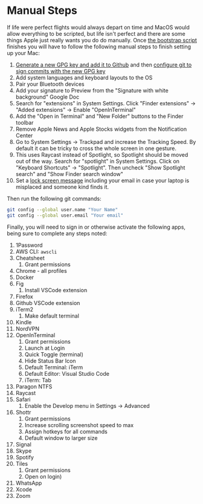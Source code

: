 # Manual Steps

If life were perfect flights would always depart on time and MacOS would allow
everything to be scripted, but life isn't perfect and there are some things Apple just
really wants you do do manually. Once [the bootstrap script](bootstrap.sh) finishes you
will have to follow the following manual steps to finish setting up your Mac:

1. [Generate a new GPG key and add it to Github](https://docs.github.com/en/authentication/managing-commit-signature-verification/generating-a-new-gpg-key)
   and then
   [configure git to sign commits with the new GPG key](https://docs.github.com/en/authentication/managing-commit-signature-verification/telling-git-about-your-signing-key)
1. Add system languages and keyboard layouts to the OS
1. Pair your Bluetooth devices
1. Add your signature to Preview from the "Signature with white background" Google Doc
1. Search for "extensions" in System Settings. Click "Finder extensions" -> "Added
   extensions" -> Enable "OpenInTerminal"
1. Add the "Open in Terminal" and "New Folder" buttons to the Finder toolbar
1. Remove Apple News and Apple Stocks widgets from the Notification Center
1. Go to System Settings -> Trackpad and increase the Tracking Speed. By default it can
   be tricky to cross the whole screen in one gesture.
1. This uses Raycast instead of Spotlight, so Spotlight should be moved out of the way.
   Search for "spotlight" in System Settings. Click on "Keyboard Shortcuts" ->
   "Spotlight". Then uncheck "Show Spotlight search" and "Show Finder search window"
1. Set a
   [lock screen message](https://support.apple.com/en-ie/guide/mac-help/mh35890/mac)
   including your email in case your laptop is misplaced and someone kind finds it.

Then run the following git commands:

```bash
git config --global user.name "Your Name"
git config --global user.email "Your email"
```

Finally, you will need to sign in or otherwise activate the following apps, being sure
to complete any steps noted:

1. 1Password
1. AWS CLI: `awscli`
1. Cheatsheet
    1. Grant permissions
1. Chrome - all profiles
1. Docker
1. Fig
    1. Install VSCode extension
1. Firefox
1. Github VSCode extension
1. iTerm2
    1. Make default terminal
1. Kindle
1. NordVPN
1. OpenInTerminal
    1. Grant permissions
    1. Launch at Login
    1. Quick Toggle (terminal)
    1. Hide Status Bar Icon
    1. Default Terminal: iTerm
    1. Default Editor: Visual Studio Code
    1. iTerm: Tab
1. Paragon NTFS
1. Raycast
1. Safari
    1. Enable the Develop menu in Settings -> Advanced
1. Shottr
    1. Grant permissions
    1. Increase scrolling screenshot speed to max
    1. Assign hotkeys for all commands
    1. Default window to larger size
1. Signal
1. Skype
1. Spotify
1. Tiles
    1. Grant permissions
    1. Open on login)
1. WhatsApp
1. Xcode
1. Zoom
